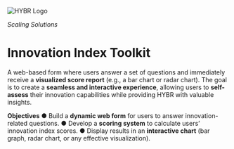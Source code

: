 ![HYBR Logo](https://hybrgroup.net/wp-content/uploads/2023/09/hybr-300x94.png)

*Scaling Solutions*

# Innovation Index Toolkit
A web-based form where users answer a set of questions and immediately receive a
**visualized score report** (e.g., a bar chart or radar chart).
The goal is to create a **seamless and interactive experience**, allowing users to **self-assess** their
innovation capabilities while providing HYBR with valuable insights.

**Objectives**
    ● Build a **dynamic web form** for users to answer innovation-related questions.
    ● Develop a **scoring system** to calculate users’ innovation index scores.
    ● Display results in an **interactive chart** (bar graph, radar chart, or any effective visualization).
